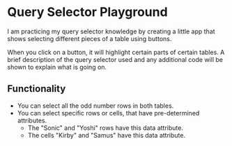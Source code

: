 # Query Selector Playground

I am practicing my query selector knowledge by creating a little app that shows selecting different pieces of a table using buttons.

When you click on a button, it will highlight certain parts of certain tables. A brief description of the query selector used and any additional code will be shown to explain what is going on.

## Functionality

- You can select all the odd number rows in both tables.
- You can select specific rows or cells, that have pre-determined attributes.
  - The "Sonic" and "Yoshi" rows have this data attribute.
  - The cells "Kirby" and "Samus" have this data attribute.